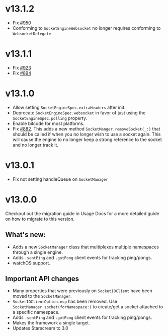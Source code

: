 # v13.1.2

- Fix [#950](https://github.com/socketio/socket.io-client-swift/issues/950)
- Conforming to `SocketEngineWebsocket` no longer requires conforming to `WebsocketDelegate`


# v13.1.1

- Fix [#923](https://github.com/socketio/socket.io-client-swift/issues/923)
- Fix [#894](https://github.com/socketio/socket.io-client-swift/issues/894)

# v13.1.0

- Allow setting `SocketEngineSpec.extraHeaders` after init.
- Deprecate `SocketEngineSpec.websocket` in favor of just using the `SocketEngineSpec.polling` property.
- Enable bitcode for most platforms.
- Fix [#882](https://github.com/socketio/socket.io-client-swift/issues/882). This adds a new method
`SocketManger.removeSocket(_:)` that should be called if when you no longer wish to use a socket again.
This will cause the engine to no longer keep a strong reference to the socket and no longer track it.

# v13.0.1

- Fix not setting handleQueue on `SocketManager`

# v13.0.0

Checkout out the migration guide in Usage Docs for a more detailed guide on how to migrate to this version.

What's new:
---

- Adds a new `SocketManager` class that multiplexes multiple namespaces through a single engine. 
- Adds `.sentPing` and `.gotPong` client events for tracking ping/pongs.
- watchOS support.

Important API changes
---

- Many properties that were previously on `SocketIOClient` have been moved to the `SocketManager`.
- `SocketIOClientOption.nsp` has been removed. Use `SocketManager.socket(forNamespace:)` to create/get a socket attached to a specific namespace.
- Adds `.sentPing` and `.gotPong` client events for tracking ping/pongs.
- Makes the framework a single target.
- Updates Starscream to 3.0

